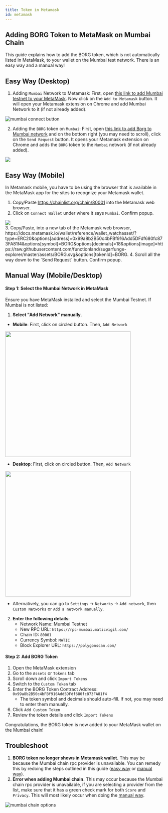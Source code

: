 ```yaml
---
title: Token in Metamask
id: metamask
---
```


## Adding BORG Token to MetaMask on Mumbai Chain

This guide explains how to add the BORG token, which is not automatically listed in MetaMask, to your wallet on the Mumbai test network. There is an easy way and a manual way!

## Easy Way (Desktop)

1. Adding `Mumbai` Network to Metamask: First, open [this link to add Mumbai testnet to your MetaMask](https://chainlist.org/chain/80001). Now click on the `Add to Metamask` button. It will open your Metamask extension on Chrome and add Mumbai Network to it (if not already added).

![mumbai connect button](/img/fxyard-network/mubai-connect-button.png)

2. Adding the `BORG` token on `Mumbai`: First, open [this link to add Borg to Mumbai network](https://docs.metamask.io/wallet/reference/wallet_watchasset/?type=ERC20&options[address]=0x99a8b2B50c4bFBf916Add5DFdf680fc873FA81f4&options[symbol]=BORG&options[decimals]=18&options[image]=https://raw.githubusercontent.com/functionland/sugarfunge-explorer/master/assets/BORG.svg&options[tokenId]=BORG) and on the bottom right (you may need to scroll), click on the `Send Request` button. It opens your Metamask extension on Chrome and adds the `BORG` token to the `Mumbai` network (if not already added).

<div class="text--center">
   <img src="/img/fxyard-network/connect-borg-button.png" />
</div>

## Easy Way (Mobile)

In Metamask mobile, you have to be using the browser that is available in the MetaMask app for the sites to recognize your Metamask wallet.

1. Copy/Paste https://chainlist.org/chain/80001 into the Metamask web browser.
2. Click on `Connect Wallet` under where it says `Mumbai`. Confirm popup.
<div class="text--center">
   <img src="/img/fxyard-network/mobile-mm-connect.png" style={{width: 500}}/>
</div>
3. Copy/Paste, into a new tab of the Metamask web browser, https://docs.metamask.io/wallet/reference/wallet_watchasset/?type=ERC20&options[address]=0x99a8b2B50c4bFBf916Add5DFdf680fc873FA81f4&options[symbol]=BORG&options[decimals]=18&options[image]=https://raw.githubusercontent.com/functionland/sugarfunge-explorer/master/assets/BORG.svg&options[tokenId]=BORG.
4. Scroll all the way down to the `Send Request` button. Confirm popup.

## Manual Way (Mobile/Desktop)

#### Step 1: Select the Mumbai Network in MetaMask

Ensure you have MetaMask installed and select the Mumbai Testnet. If Mumbai is not listed:

1. **Select "Add Network" manually**.
<!-- New lines necessary for proper rendered styling on webpage -->
   * **Mobile**: First, click on circled button. Then, `Add Network`
   
   <img src="/img/fxyard-network/mobile-add-network.png" width="400" />

   * **Desktop**: First, click on circled button. Then, `Add Network`
   
   <img src="/img/fxyard-network/desktop-network-sel.png" width="400" />

   * Alternatively, you can go to `Settings` -> `Networks` -> `Add network`, then `Custom Networks` or `Add a network manually`.
2. **Enter the following details**:
   - Network Name: Mumbai Testnet
   - New RPC URL: `https://rpc-mumbai.maticvigil.com/`
   - Chain ID: `80001`
   - Currency Symbol: `MATIC`
   - Block Explorer URL: `https://polygonscan.com/`

#### Step 2: Add BORG Token

1. Open the MetaMask extension
2. Go to the `Assets` or `Tokens` tab
3. Scroll down and click `Import Tokens`
4. Switch to the `Custom Token` tab
5. Enter the BORG Token Contract Address: `0x99a8b2B50c4bFBf916Add5DFdf680fc873FA81f4`
   - The token symbol and decimals should auto-fill. If not, you may need to enter them manually.
6. Click `Add Custom Token`
7. Review the token details and click `Import Tokens`

Congratulations, the BORG token is now added to your MetaMask wallet on the Mumbai chain!

## Troubleshoot

1. **BORG token no longer shows in Metamask wallet.** This may be because the Mumbai chain rpc provider is unavailable. You can remedy this by redoing the steps outlined in this guide ([easy way](#adding-borg-token-to-metamask-on-mumbai-chain) or [manual way](#manual-way-mobiledesktop)).
2. **Error when adding Mumbai chain.** This may occur because the Mumbai chain rpc provider is unavailable, if you are selecting a provider from the list, make sure that it has a green check mark for both `Score` and `Privacy`. This will most likely occur when doing the [manual way](#manual-way-mobiledesktop).

![mumbai chain options](/img/fxyard-network/mumbai_options.png)
